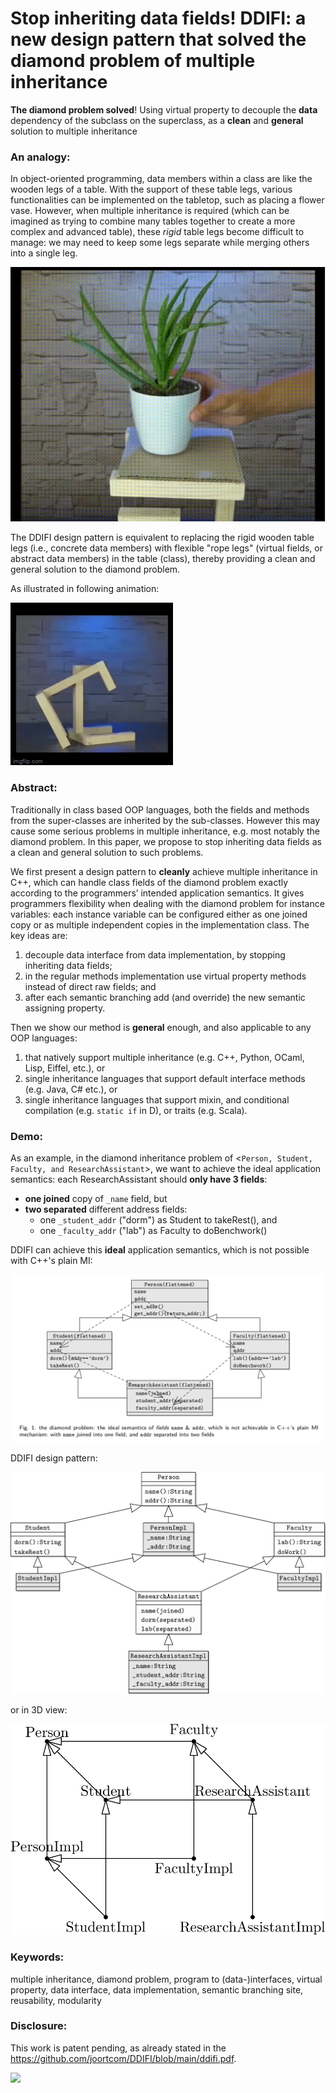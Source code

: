 # Stop inheriting data fields! DDIFI: a new design pattern that solved the diamond problem of multiple inheritance
**The diamond problem solved**! Using virtual property to
decouple the **data** dependency of the subclass on the
superclass, as a **clean** and **general** solution to multiple
inheritance


### An analogy:

In object-oriented programming, data members within a class are like the wooden legs of a table.
With the support of these table legs, various functionalities can be implemented on the tabletop,
such as placing a flower vase. However, when multiple inheritance is required (which can be imagined
as trying to combine many tables together to create a more complex and advanced table), these *rigid*
table legs become difficult to manage: we may need to keep some legs separate while merging others
into a single leg.

![rigid table legs](https://github.com/joortcom/DDIFI/blob/main/table.png)

The DDIFI design pattern is equivalent to replacing the rigid wooden table legs
(i.e., concrete data members) with flexible "rope legs" (virtual fields, or abstract data members)
in the table (class), thereby providing a clean and general solution to the diamond problem.

As illustrated in following animation:

![virtual legs](https://github.com/joortcom/DDIFI/blob/main/virtual_legs.gif)


### Abstract:

Traditionally in class based OOP languages, both the fields and methods from the super-classes are
inherited by the sub-classes. However this may cause some serious problems in multiple inheritance,
e.g. most notably the diamond problem. In this paper, we propose to stop inheriting data fields
as a clean and general solution to such problems.

We first present a design pattern to **cleanly**
achieve multiple inheritance in C++, which can handle class fields of the diamond problem exactly
according to the programmers’ intended application semantics. It gives programmers flexibility when
dealing with the diamond problem for instance variables: each instance variable can be configured
either as one joined copy or as multiple independent copies in the implementation class. The key ideas are:
1) decouple data interface from data implementation, by stopping inheriting data fields;
2) in the regular methods implementation
use virtual property methods instead of direct raw fields; and
3) after each semantic branching add (and override) the new semantic assigning property.

Then we show our method is **general** enough,
and also applicable to any OOP languages:
1) that natively support multiple inheritance (e.g. C++, Python, OCaml, Lisp, Eiffel, etc.), or
2) single inheritance languages that support default interface methods (e.g. Java, C# etc.), or
3) single inheritance languages that support mixin, and conditional compilation (e.g. `static if` in D),
or traits (e.g. Scala).

### Demo:
As an example, in the diamond inheritance problem of <`Person, Student, Faculty, and ResearchAssistant`>, 
we want to achieve the ideal application semantics: each ResearchAssistant should **only have 3 fields**:
* **one joined** copy of `_name` field, but
* **two separated** different address fields:
  * one `_student_addr` ("dorm") as Student to takeRest(), and
  * one `_faculty_addr` ("lab") as Faculty to doBenchwork()

DDIFI can achieve this **ideal** application semantics, which is not possible with C++'s plain MI:

![ideal application semantics](https://github.com/joortcom/DDIFI/blob/main/talk/diamond_univ.png)

DDIFI design pattern:

![ideal application semantics](https://github.com/joortcom/DDIFI/blob/main/talk/diamond_ddifi.png)

or in 3D view:

![ideal application semantics](https://github.com/joortcom/DDIFI/blob/main/talk/ddifi_3D.png)

### Keywords:

multiple inheritance, diamond problem, program to (data-)interfaces,
virtual property, data interface, data implementation, semantic branching site, reusability, modularity


### Disclosure:

This work is patent pending, as already stated in the https://github.com/joortcom/DDIFI/blob/main/ddifi.pdf.


[<img src="https://user-images.githubusercontent.com/8982949/33011169-6da4af5e-cddd-11e7-94e5-a52d776b94ba.png">](https://www.paypal.me/DDIFI)
